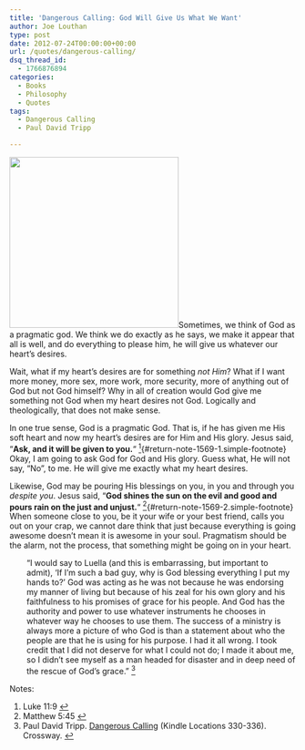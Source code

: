 ```yaml
---
title: 'Dangerous Calling: God Will Give Us What We Want'
author: Joe Louthan
type: post
date: 2012-07-24T00:00:00+00:00
url: /quotes/dangerous-calling/
dsq_thread_id:
  - 1766876894
categories:
  - Books
  - Philosophy
  - Quotes
tags:
  - Dangerous Calling
  - Paul David Tripp

---
```

[<img class="alignright size-medium wp-image-1570" title="pragmatism_thumb" src="https://i1.wp.com/theologic.us/wp-content/uploads/2012/12/pragmatism_thumb.png?resize=297%2C300" alt="" width="297" height="300" srcset="https://i1.wp.com/theologic.us/wp-content/uploads/2012/12/pragmatism_thumb.png?resize=297%2C300 297w, https://i1.wp.com/theologic.us/wp-content/uploads/2012/12/pragmatism_thumb.png?w=451 451w" sizes="(max-width: 297px) 100vw, 297px" data-recalc-dims="1" />][1]Sometimes, we think of God as a pragmatic god. We think we do exactly as he says, we make it appear that all is well, and do everything to please him, he will give us whatever our heart&#8217;s desires.

Wait, what if my heart&#8217;s desires are for something _not Him_? What if I want more money, more sex, more work, more security, more of anything out of God but not God himself? Why in all of creation would God give me something not God when my heart desires not God. Logically and theologically, that does not make sense.

In one true sense, God is a pragmatic God. That is, if he has given me His soft heart and now my heart&#8217;s desires are for Him and His glory. Jesus said, &#8220;**Ask, and it will be given to you.**&#8220; [<sup>1</sup>][2]{#return-note-1569-1.simple-footnote} Okay, I am going to ask God for God and His glory. Guess what, He will not say, &#8220;No&#8221;, to me. He will give me exactly what my heart desires.

Likewise, God may be pouring His blessings on you, in you and through you _despite you_. Jesus said, &#8220;**God shines the sun on the evil and good and pours rain on the just and unjust.**&#8220; [<sup>2</sup>][3]{#return-note-1569-2.simple-footnote} When someone close to you, be it your wife or your best friend, calls you out on your crap, we cannot dare think that just because everything is going awesome doesn&#8217;t mean it is awesome in your soul. Pragmatism should be the alarm, not the process, that something might be going on in your heart.

<p style="padding-left: 30px;">
  &#8220;I would say to Luella (and this is embarrassing, but important to admit), &#8216;If I’m such a bad guy, why is God blessing everything I put my hands to?&#8217; God was acting as he was not because he was endorsing my manner of living but because of his zeal for his own glory and his faithfulness to his promises of grace for his people. And God has the authority and power to use whatever instruments he chooses in whatever way he chooses to use them. The success of a ministry is always more a picture of who God is than a statement about who the people are that he is using for his purpose. I had it all wrong. I took credit that I did not deserve for what I could not do; I made it about me, so I didn’t see myself as a man headed for disaster and in deep need of the rescue of God’s grace.&#8221; <a class="simple-footnote" title="Paul David Tripp. Dangerous Calling (Kindle Locations 330-336). Crossway." id="return-note-1569-3" href="#note-1569-3"><sup>3</sup></a>
</p>

<div class="simple-footnotes">
  <p class="notes">
    Notes:
  </p>
  
  <ol>
    <li id="note-1569-1">
      Luke 11:9 <a href="#return-note-1569-1">&#8617;</a>
    </li>
    <li id="note-1569-2">
      Matthew 5:45 <a href="#return-note-1569-2">&#8617;</a>
    </li>
    <li id="note-1569-3">
      Paul David Tripp. <a href="https://www.amazon.com/dp/B008DXFBCS/ref=as_li_ss_til?tag=iamlipr-20&camp=0&creative=0&linkCode=as4&creativeASIN=B008DXFBCS&adid=17S57R7JJSMSG1JV9CYH&" target="_blank">Dangerous Calling</a> (Kindle Locations 330-336). Crossway. <a href="#return-note-1569-3">&#8617;</a>
    </li>
  </ol>
</div>

 [1]: https://i1.wp.com/theologic.us/wp-content/uploads/2012/12/pragmatism_thumb.png
 [2]: #note-1569-1 "Luke 11:9"
 [3]: #note-1569-2 "Matthew 5:45"